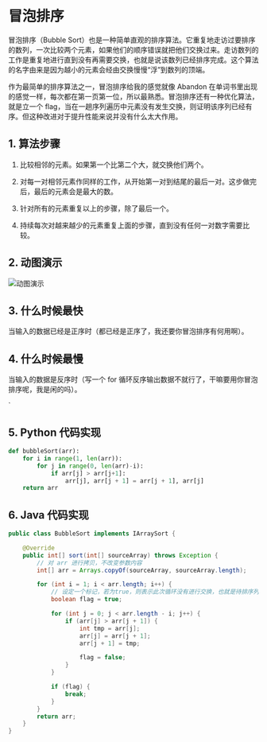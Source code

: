 # 冒泡排序

冒泡排序（Bubble Sort）也是一种简单直观的排序算法。它重复地走访过要排序的数列，一次比较两个元素，如果他们的顺序错误就把他们交换过来。走访数列的工作是重复地进行直到没有再需要交换，也就是说该数列已经排序完成。这个算法的名字由来是因为越小的元素会经由交换慢慢“浮”到数列的顶端。

作为最简单的排序算法之一，冒泡排序给我的感觉就像 Abandon 在单词书里出现的感觉一样，每次都在第一页第一位，所以最熟悉。冒泡排序还有一种优化算法，就是立一个 flag，当在一趟序列遍历中元素没有发生交换，则证明该序列已经有序。但这种改进对于提升性能来说并没有什么太大作用。


## 1. 算法步骤

1. 比较相邻的元素。如果第一个比第二个大，就交换他们两个。

2. 对每一对相邻元素作同样的工作，从开始第一对到结尾的最后一对。这步做完后，最后的元素会是最大的数。

3. 针对所有的元素重复以上的步骤，除了最后一个。

4. 持续每次对越来越少的元素重复上面的步骤，直到没有任何一对数字需要比较。


## 2. 动图演示

![动图演示](res/bubbleSort.gif)


## 3. 什么时候最快

当输入的数据已经是正序时（都已经是正序了，我还要你冒泡排序有何用啊）。


## 4. 什么时候最慢

当输入的数据是反序时（写一个 for 循环反序输出数据不就行了，干嘛要用你冒泡排序呢，我是闲的吗）。

`



## 5. Python 代码实现

```python
def bubbleSort(arr):
    for i in range(1, len(arr)):
        for j in range(0, len(arr)-i):
            if arr[j] > arr[j+1]:
                arr[j], arr[j + 1] = arr[j + 1], arr[j]
    return arr
```



## 6. Java 代码实现

```java
public class BubbleSort implements IArraySort {

    @Override
    public int[] sort(int[] sourceArray) throws Exception {
        // 对 arr 进行拷贝，不改变参数内容
        int[] arr = Arrays.copyOf(sourceArray, sourceArray.length);

        for (int i = 1; i < arr.length; i++) {
            // 设定一个标记，若为true，则表示此次循环没有进行交换，也就是待排序列已经有序，排序已经完成。
            boolean flag = true;

            for (int j = 0; j < arr.length - i; j++) {
                if (arr[j] > arr[j + 1]) {
                    int tmp = arr[j];
                    arr[j] = arr[j + 1];
                    arr[j + 1] = tmp;

                    flag = false;
                }
            }

            if (flag) {
                break;
            }
        }
        return arr;
    }
}
```
